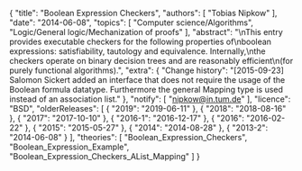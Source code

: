 {
    "title": "Boolean Expression Checkers",
    "authors": [
        "Tobias Nipkow"
    ],
    "date": "2014-06-08",
    "topics": [
        "Computer science/Algorithms",
        "Logic/General logic/Mechanization of proofs"
    ],
    "abstract": "\nThis entry provides executable checkers for the following properties of\nboolean expressions: satisfiability, tautology and equivalence. Internally,\nthe checkers operate on binary decision trees and are reasonably efficient\n(for purely functional algorithms).",
    "extra": {
        "Change history": "[2015-09-23] Salomon Sickert added an interface that does not require the usage of the Boolean formula datatype. Furthermore the general Mapping type is used instead of an association list."
    },
    "notify": [
        "nipkow@in.tum.de"
    ],
    "licence": "BSD",
    "olderReleases": [
        {
            "2019": "2019-06-11"
        },
        {
            "2018": "2018-08-16"
        },
        {
            "2017": "2017-10-10"
        },
        {
            "2016-1": "2016-12-17"
        },
        {
            "2016": "2016-02-22"
        },
        {
            "2015": "2015-05-27"
        },
        {
            "2014": "2014-08-28"
        },
        {
            "2013-2": "2014-06-08"
        }
    ],
    "theories": [
        "Boolean_Expression_Checkers",
        "Boolean_Expression_Example",
        "Boolean_Expression_Checkers_AList_Mapping"
    ]
}